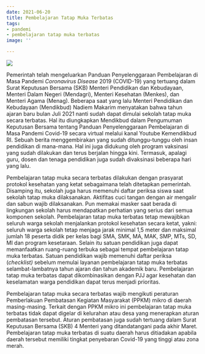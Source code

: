```yaml
---
date: 2021-06-20
title: Pembelajaran Tatap Muka Terbatas
tags:
- pandemi
- pembelajaran tatap muka terbatas
image: ''

---
```

![](/images/pembelajaran.png)

Pemerintah telah mengeluarkan Panduan Penyelenggaraan Pembelajaran di Masa Pandemi _Coronavirus Disease_ 2019 (COVID-19) yang tertuang dalam Surat Keputusan Bersama (SKB) Menteri Pendidikan dan Kebudayaan, Menteri Dalam Negeri (Mendagri), Menteri Kesehatan (Menkes), dan Menteri Agama (Menag). Beberapa saat yang lalu Menteri Pendidikan dan Kebudayaan (Mendikbud) Nadiem Makarim menyatakan bahwa tahun ajaran baru bulan Juli 2021 nanti sudah dapat dimulai sekolah tatap muka secara terbatas. Hal itu diungkapkan Mendikbud dalam Pengumuman Keputusan Bersama tentang Panduan Penyelenggaraan Pembelajaran di Masa Pandemi Covid-19 secara virtual melalui kanal Youtube Kemendikbud RI.  Sebuah berita menggembirakan yang sudah ditunggu-tunggu oleh insan pendidikan di mana-mana. Hal ini juga didukung oleh program vaksinasi yang sudah dilakukan dan terus berjalan hingga kini. Termasuk, apalagi guru, dosen dan tenaga pendidikan juga sudah divaksinasi beberapa hari yang lalu.

Pembelajaran tatap muka secara terbatas dilakukan dengan prasyarat protokol kesehatan yang ketat sebagaimana telah ditetapkan pemerintah. Disamping itu, sekolah juga harus memenuhi daftar periksa siswa saat sekolah tatap muka dilaksanakan. Aktifitas cuci tangan dengan air mengalir dan sabun wajib dilaksanakan. Pun memakai masker saat berada di lingkungan sekolah harus mendapatkan perhatian yang serius dari semua komponen sekolah. Pembelajaran tatap muka terbatas tetap mewajibkan seluruh warga sekolah menjalankan protokol kesehatan secara ketat, yakni: seluruh warga sekolah tetap menjaga jarak minimal 1,5 meter dan maksimal jumlah 18 peserta didik per kelas bagi SMA, SMK, MA, MAK, SMP, MTs, SD, MI dan program kesetaraan. Selain itu satuan pendidikan juga dapat memanfaatkan ruang-ruang terbuka sebagai tempat pembelajaran tatap muka terbatas. Satuan pendidikan wajib memenuhi daftar periksa (_checklist)_ sebelum memulai layanan pembelajaran tatap muka terbatas selambat-lambatnya tahun ajaran dan tahun akademik baru. Pembelajaran tatap muka terbatas dapat dikombinasikan dengan PJJ agar kesehatan dan keselamatan warga pendidikan dapat terus menjadi prioritas.  
  
Pembelajaran tatap muka secara terbatas wajib mengikuti peraturan Pemberlakuan Pembatasan Kegiatan Masyarakat (PPKM) mikro di daerah masing-masing. Terkait dengan PPKM mikro ini pembelajaran tatap muka terbatas tidak dapat digelar di kelurahan atau desa yang menerapkan aturan pembatasan tersebut. Aturan pembatasan juga sudah tertuang dalam Surat Keputusan Bersama (SKB) 4 Menteri yang ditandatangani pada akhir Maret. Pembelajaran tatap muka terbatas di suatu daerah harus ditiadakan apabila daerah tersebut memiliki tingkat penyebaran Covid-19 yang tinggi atau zona merah.